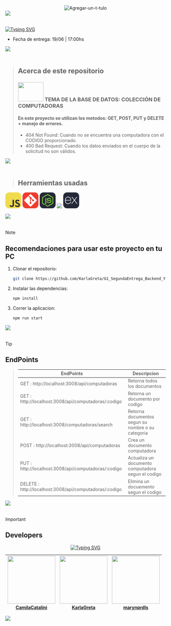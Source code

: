 <div align='center'>
<img src="https://i.ibb.co/D8sZKy3/Agregar-un-t-tulo.png" alt="Agregar-un-t-tulo" border="0">
</div>
<img src="https://user-images.githubusercontent.com/73097560/115834477-dbab4500-a447-11eb-908a-139a6edaec5c.gif"><br><br>
<div> 

[![Typing SVG](https://readme-typing-svg.herokuapp.com?font=Montserrat&pause=1000&color=FFFFFFC8&background=000000CD&random=false&width=435&lines=Grupo+1+%7C+Backend+Ingenias%2B+YPF)](https://git.io/typing-svg)
</div>

- Fecha de entrega: 19/06 | 17:00hs

<img src="https://user-images.githubusercontent.com/73097560/115834477-dbab4500-a447-11eb-908a-139a6edaec5c.gif"><br><br>

> ## Acerca de este repositorio
> <h3> <img src="https://i.pinimg.com/originals/ea/86/2c/ea862c2c1781bb4233ef774f8dfe7f19.gif" alt="" width="80" height="60"> TEMA DE LA BASE DE DATOS: COLECCIÓN DE COMPUTADORAS </h3> 
> <h4> En este proyecto se utilizan los metodos: GET, POST, PUT y DELETE + manejo de errores.</h4>
>
>    - 404 Not Found: Cuando no se encuentra una computadora con el CODIGO proporcionado.
>    - 400 Bad Request: Cuando los datos enviados en el cuerpo de la solicitud no son válidos.

<img src="https://user-images.githubusercontent.com/73097560/115834477-dbab4500-a447-11eb-908a-139a6edaec5c.gif"><br><br>
<div> 
   
> ## Herramientas usadas
<img src="https://github.com/tandpfun/skill-icons/blob/main/icons/JavaScript.svg" width="50">
<img src="https://github.com/tandpfun/skill-icons/blob/main/icons/Git.svg" width="50">
<img src="https://github.com/tandpfun/skill-icons/blob/main/icons/NodeJS-Dark.svg" width="50"> 
<img src="https://github.com/tandpfun/skill-icons/blob/main/icons/Npm-Dark.svg" width="50"> 
<img src="https://github.com/tandpfun/skill-icons/blob/main/icons/ExpressJS-Dark.svg" width="50" >
</div>

<img src="https://user-images.githubusercontent.com/73097560/115834477-dbab4500-a447-11eb-908a-139a6edaec5c.gif"><br><br>

>[!NOTE]
>## Recomendaciones para usar este proyecto en tu PC
1. Clonar el repositorio:
   ```sh
   git clone https://github.com/KarlaGreta/G1_SegundaEntrega_Backend_YPF.git
2. Instalar las dependencias:
    ```sh
    npm install
3. Correr la aplicacion:
    ```sh
    npm run start
<img src="https://user-images.githubusercontent.com/73097560/115834477-dbab4500-a447-11eb-908a-139a6edaec5c.gif"><br><br>
>[!TIP]
>## EndPoints

>| EndPoints       | Descripcion                       |
>|-----------------|-----------------------------------|
>| GET : http://localhost:3008/api/computadoras  | Retorna todos los documentos          |
>| GET : http://localhost:3008/api/computadoras/:codigo  | Retorna un documento por codigo        |
>| GET : http://localhost:3008/computadoras/search | Retorna documentos segun su nombre o su categoria    |
>| POST : http://localhost:3008/api/computadoras | Crea un documento computadora            |
>| PUT : http://localhost:3008/api/computadoras/:codigo | Actualiza un documento computadora segun el codigo       |
>| DELETE : http://localhost:3008/api/computadoras/:codigo | Elimina un docuemento segun el codigo            |

<img src="https://user-images.githubusercontent.com/73097560/115834477-dbab4500-a447-11eb-908a-139a6edaec5c.gif"><br><br>
>[!IMPORTANT]
>## Developers

<div align='center'> 
   
[![Typing SVG](https://readme-typing-svg.herokuapp.com?font=Montserrat&weight=300&size=15&duration=2000&pause=1000&color=FFFFFFC8&background=873AFF34&center=true&vCenter=true&random=false&width=392&height=40&lines=Camila+Catalini;Karla+Chavez;Mariana+Pasten)](https://git.io/typing-svg)
</div>

<div align='center'>
  
| [<img src="https://github.com/CamilaCatalini.png"  width="150" height="150"><br>CamilaCatalini](https://github.com/CamilaCatalini) | [<img src="https://github.com/KarlaGreta.png"  width="150" height="150"><br>KarlaGreta](https://github.com/KarlaGreta) | [<img src="https://github.com/marynprdls.png"  width="150" height="150"><br>marynprdls](https://github.com/marynprdls)
|-----------------|-----------------|-----------------|
  
</div>
<img src="https://user-images.githubusercontent.com/73097560/115834477-dbab4500-a447-11eb-908a-139a6edaec5c.gif"><br><br> 



